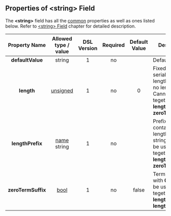 ## Properties of &lt;string&gt; Field
The **&lt;string&gt;** field has all the [common](fields.md) properties as
well as ones listed below. Refer to [&lt;string&gt; Field](../fields/string.md) chapter
for detailed description. 

|Property Name|Allowed type / value|DSL Version|Required|Default Value|Description|
|:-----------:|:------------------:|:---------:|:------:|:-----------:|-----------|
|**defaultValue**|string|1|no||Default value.|
|**length**|[unsigned](../intro/numeric.md)|1|no|0|Fixed serialization length. **0** means no length limit. Cannot be used tegether with **lengthPrefix** or **zeroTermSuffix**.|
|**lengthPrefix**|[name](../intro/names.md) string|1|no||Prefix field containing length of the string.Cannot be used tegether with **length** or **zeroTermSuffix**.|
|**zeroTermSuffix**|[bool](../intro/boolean.md)|1|no|false|Terminate string with **0**. Cannot be used tegether with **length** or **lengthPrefix**.|



